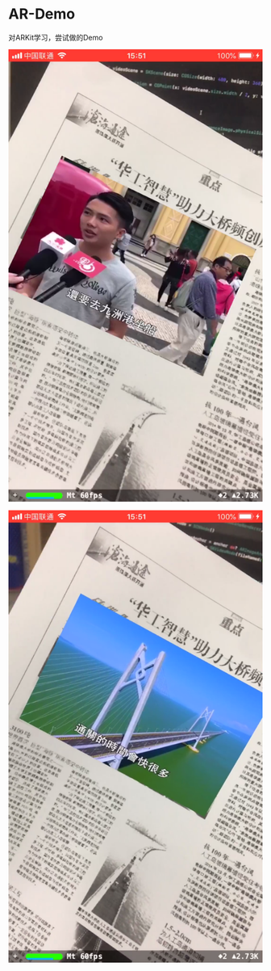 # AR-Demo
对ARKit学习，尝试做的Demo


![image](https://github.com/happy-yuxuan/AR-Demo/blob/master/picture_cut/1.PNG)


![image](https://github.com/happy-yuxuan/AR-Demo/blob/master/picture_cut/2.PNG)
